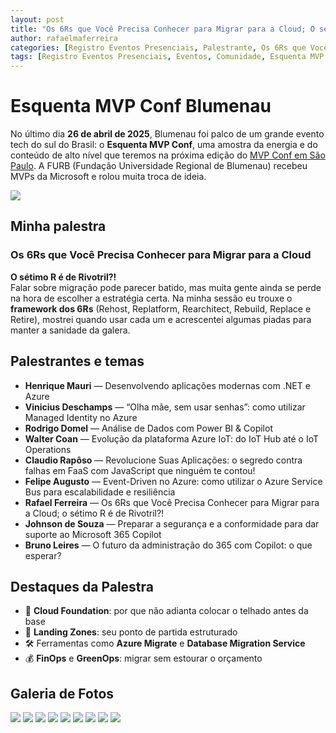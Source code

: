 ```yaml
---
layout: post
title: "Os 6Rs que Você Precisa Conhecer para Migrar para a Cloud; O sétimo R é de Rivotril?! - Esquenta MVP Conf Blumenau 2025"
author: rafaelmaferreira
categories: [Registro Eventos Presenciais, Palestrante, Os 6Rs que Você Precisa Conhecer para Migrar para a Cloud, O sétimo R é de Rivotril - Esquenta MVP Conf Blumenau 2025]
tags: [Registro Eventos Presenciais, Eventos, Comunidade, Esquenta MVP Conf Blumenau]
---
```

# Esquenta MVP Conf Blumenau

No último dia **26 de abril de 2025**, Blumenau foi palco de um grande evento tech do sul do Brasil: o **Esquenta MVP Conf**, uma amostra da energia e do conteúdo de alto nível que teremos na próxima edição do [MVP Conf em São Paulo](https://www.mvpconf.com.br). A FURB (Fundação Universidade Regional de Blumenau) recebeu MVPs da Microsoft e rolou muita troca de ideia.

![](https://stoblobcertificados011.blob.core.windows.net/imagens-blog/posts/mvpconfblu24/01.jpeg)

## Minha palestra

### Os 6Rs que Você Precisa Conhecer para Migrar para a Cloud  
**O sétimo R é de Rivotril?!**  
Falar sobre migração pode parecer batido, mas muita gente ainda se perde na hora de escolher a estratégia certa. Na minha sessão eu trouxe o **framework dos 6Rs** (Rehost, Replatform, Rearchitect, Rebuild, Replace e Retire), mostrei quando usar cada um e acrescentei algumas piadas para manter a sanidade da galera.  

## Palestrantes e temas

- **Henrique Mauri** — Desenvolvendo aplicações modernas com .NET e Azure  
- **Vinicius Deschamps** — “Olha mãe, sem usar senhas”: como utilizar Managed Identity no Azure  
- **Rodrigo Domel** — Análise de Dados com Power BI & Copilot  
- **Walter Coan** — Evolução da plataforma Azure IoT: do IoT Hub até o IoT Operations  
- **Claudio Rapôso** — Revolucione Suas Aplicações: o segredo contra falhas em FaaS com JavaScript que ninguém te contou!  
- **Felipe Augusto** — Event-Driven no Azure: como utilizar o Azure Service Bus para escalabilidade e resiliência  
- **Rafael Ferreira** — Os 6Rs que Você Precisa Conhecer para Migrar para a Cloud; o sétimo R é de Rivotril?!  
- **Johnson de Souza** — Preparar a segurança e a conformidade para dar suporte ao Microsoft 365 Copilot  
- **Bruno Leires** — O futuro da administração do 365 com Copilot: o que esperar?

## Destaques da Palestra

- 🚀 **Cloud Foundation**: por que não adianta colocar o telhado antes da base  
- 🧱 **Landing Zones**: seu ponto de partida estruturado  
- 🛠️ Ferramentas como **Azure Migrate** e **Database Migration Service**  
- 💰 **FinOps** e **GreenOps**: migrar sem estourar o orçamento  

## Galeria de Fotos

![](https://stoblobcertificados011.blob.core.windows.net/imagens-blog/posts/mvpconfblu24/02.jpeg)
![](https://stoblobcertificados011.blob.core.windows.net/imagens-blog/posts/mvpconfblu24/03.jpeg)
![](https://stoblobcertificados011.blob.core.windows.net/imagens-blog/posts/mvpconfblu24/04.jpeg)
![](https://stoblobcertificados011.blob.core.windows.net/imagens-blog/posts/mvpconfblu24/05.jpeg)
![](https://stoblobcertificados011.blob.core.windows.net/imagens-blog/posts/mvpconfblu24/06.jpeg)
![](https://stoblobcertificados011.blob.core.windows.net/imagens-blog/posts/mvpconfblu24/07.jpeg)
![](https://stoblobcertificados011.blob.core.windows.net/imagens-blog/posts/mvpconfblu24/08.jpeg)
![](https://stoblobcertificados011.blob.core.windows.net/imagens-blog/posts/mvpconfblu24/09.jpeg)
![](https://stoblobcertificados011.blob.core.windows.net/imagens-blog/posts/mvpconfblu24/10.jpeg)
